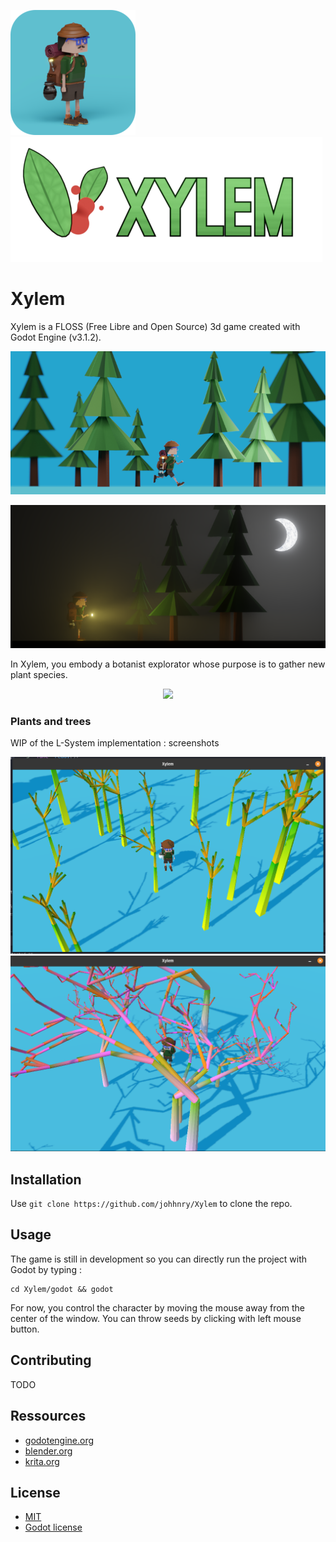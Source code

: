 ![Xylem logo](img/xylem_botanist_render_2_large_crop.png)
![Xylem logo](img/xylem_logo.png)

# Xylem
Xylem is a FLOSS (Free Libre and Open Source) 3d game created with Godot Engine (v3.1.2).

<p align="center">
  <img src="img/botanist_day_scene.png">
</p>

<p align="center">
  <img src="img/botanist_night_scene.png">
</p>

In Xylem, you embody a botanist explorator whose purpose is to gather new plant species.

<p align="center">
  <img src="img/GIF_botanist_turn_table_animations.gif">
</p>

### Plants and trees
WIP of the L-System implementation : screenshots

![trees wip](img/trees_wip_1.png)
![trees wip](img/trees_wip_2.png)

## Installation
Use `git clone https://github.com/johhnry/Xylem` to clone the repo.

## Usage
The game is still in development so you can directly run the project with Godot by typing : 

```
cd Xylem/godot && godot
```

For now, you control the character by moving the mouse away from the center of the window. 
You can throw seeds by clicking with left mouse button.

## Contributing
TODO

## Ressources
* [godotengine.org](https://godotengine.org)
* [blender.org](https://blender.org)
* [krita.org](https://krita.org)

## License
* [MIT](https://choosealicense.com/licenses/mit/)
* [Godot license](https://godotengine.org/license)
